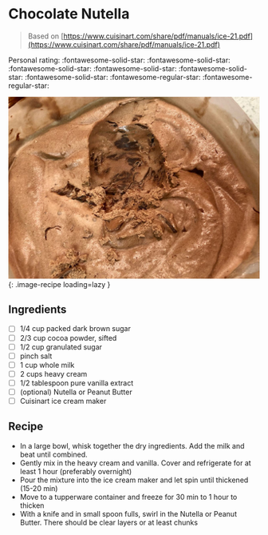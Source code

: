 <!-- Do not modify sections with "AUTO-*". They are updated by make.py -->

# Chocolate Nutella

> Based on [https://www.cuisinart.com/share/pdf/manuals/ice-21.pdf](https://www.cuisinart.com/share/pdf/manuals/ice-21.pdf)

<!-- rating=3; (User can specify rating on scale of 1-5) -->
<!-- AUTO-UserRating -->
Personal rating: :fontawesome-solid-star: :fontawesome-solid-star: :fontawesome-solid-star: :fontawesome-solid-star: :fontawesome-solid-star: :fontawesome-solid-star: :fontawesome-regular-star: :fontawesome-regular-star:
<!-- /AUTO-UserRating -->

<!-- name_image=chocolate_nutella.jpeg; (User can specify image name if multiple exist) -->
<!-- AUTO-Image -->
![chocolate_nutella.jpeg](./chocolate_nutella.jpeg){: .image-recipe loading=lazy }
<!-- /AUTO-Image -->

## Ingredients

* [ ] 1/4 cup packed dark brown sugar
* [ ] 2/3 cup cocoa powder, sifted
* [ ] 1/2 cup granulated sugar
* [ ] pinch salt
* [ ] 1 cup whole milk
* [ ] 2 cups heavy cream
* [ ] 1/2 tablespoon pure vanilla extract
* [ ] (optional) Nutella or Peanut Butter
* [ ] Cuisinart ice cream maker

## Recipe

* In a large bowl, whisk together the dry ingredients. Add the milk and beat until combined.
* Gently mix in the heavy cream and vanilla. Cover and refrigerate for at least 1 hour (preferably overnight)
* Pour the mixture into the ice cream maker and let spin until thickened (15-20 min)
* Move to a tupperware container and freeze for 30 min to 1 hour to thicken
* With a knife and in small spoon fulls, swirl in the Nutella or Peanut Butter. There should be clear layers or at least chunks
